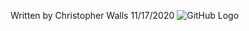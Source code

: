 Written by Christopher Walls 11/17/2020
![GitHub Logo](https://github.com/clwalls/CSCE247/blob/master/statedesignpattern/output.PNG)
